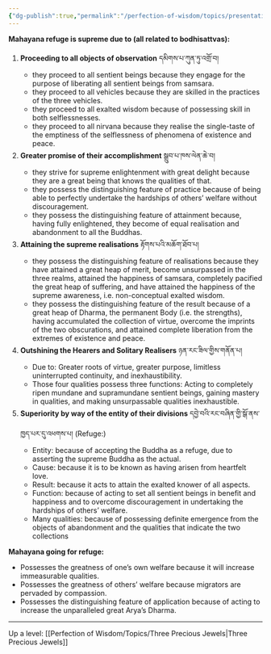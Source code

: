 ```yaml
---
{"dg-publish":true,"permalink":"/perfection-of-wisdom/topics/presentation-in-ornament-for-mahayana-sutras/"}
---
```


**Mahayana refuge is supreme due to (all related to bodhisattvas):**
1. **Proceeding to all  objects of observation** དམིགས་པ་ཀུན་ཏུ་འགྲོ་བ།
	- they proceed to all sentient beings because they engage for the purpose of liberating all sentient beings from samsara.
	- they proceed to all vehicles because they are skilled in the practices of the three vehicles.
	- they proceed to all exalted wisdom because of possessing skill in both selflessnesses.
	- they proceed to all nirvana because they realise the single-taste of the emptiness of the selflessness of phenomena of existence and peace.
2. **Greater promise of their accomplishment** སྒྲུབ་པ་ཁས་ལེན་ཆེ་བ།
	- they strive for supreme enlightenment with great delight because they are a great being that knows the qualities of that.
	- they possess the distinguishing feature of practice because of being able to perfectly undertake the hardships of others’ welfare without discouragement.
	- they possess the distinguishing feature of attainment because, having fully enlightened, they become of equal realisation and abandonment to all the Buddhas.
3. **Attaining the supreme realisations** རྟོགས་པའི་མཆོག་ཐོབ་པ།
	- they possess the distinguishing feature of realisations because they have attained a great heap of merit, become unsurpassed in the three realms, attained the happiness of samsara, completely pacified the great heap of suffering, and have attained the happiness of the supreme awareness, i.e. non-conceptual exalted wisdom.
	- they possess the distinguishing feature of the result because of a great heap of Dharma, the permanent Body (i.e. the strengths), having accumulated the collection of virtue, overcome the imprints of the two obscurations, and attained complete liberation from the extremes of existence and peace.
4. **Outshining the Hearers and Solitary Realisers** ཉན་རང་ཟིལ་གྱིས་གནོན་པ།
	- Due to: Greater roots of virtue, greater purpose, limitless uninterrupted continuity, and inexhaustibility.
	- Those four qualities possess three functions: Acting to completely ripen mundane and supramundane sentient beings, gaining mastery in qualities, and making unsurpassable qualities inexhaustible.
5. **Superiority by way of the entity of their divisions** དབྱེ་བའི་རང་བཞིན་གྱི་སྒོ་ནས་ཁྱད་པར་དུ་འཕགས་པ། (Refuge:)
	- Entity: because of accepting the Buddha as a refuge, due to asserting the supreme Buddha as the actual.
	- Cause: because it is to be known as having arisen from heartfelt love.
	- Result: because it acts to attain the exalted knower of all aspects.
	- Function: because of acting to set all sentient beings in benefit and happiness and to overcome discouragement in undertaking the hardships of others’ welfare.
	- Many qualities: because of possessing definite emergence from the objects of abandonment and the qualities that indicate the two collections

**Mahayana going for refuge:**
- Possesses the greatness of one’s own welfare because it will increase immeasurable qualities.
- Possesses the greatness of others’ welfare because migrators are pervaded by compassion.
- Possesses the distinguishing feature of application because of acting to increase the unparalleled great Arya’s Dharma.

---
Up a level: [[Perfection of Wisdom/Topics/Three Precious Jewels\|Three Precious Jewels]]